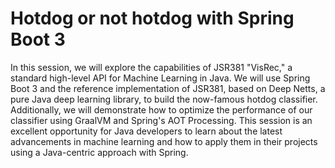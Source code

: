 # Hotdog or not hotdog with Spring Boot 3

In this session, we will explore the capabilities of JSR381 "VisRec," a standard high-level API for Machine Learning in Java. We will use Spring Boot 3 and the reference implementation of JSR381,  based on Deep Netts, a pure Java deep learning library, to build the now-famous hotdog classifier. Additionally, we will demonstrate how to optimize the performance of our classifier using GraalVM and Spring's AOT Processing. This session is an excellent opportunity for Java developers to learn about the latest advancements in machine learning and how to apply them in their projects using a Java-centric approach with Spring.
